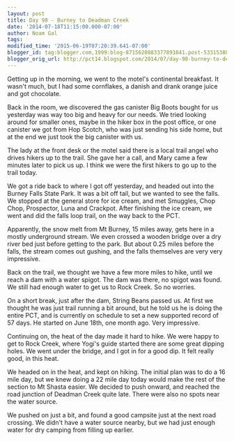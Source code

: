 ```yaml
---
layout: post
title: Day 98 - Burney to Deadman Creek
date: '2014-07-18T11:15:00.000-07:00'
author: Noam Gal
tags:
modified_time: '2015-06-19T07:20:39.641-07:00'
blogger_id: tag:blogger.com,1999:blog-8715620883377891841.post-5331538844900843966
blogger_orig_url: http://pct14.blogspot.com/2014/07/day-98-burney-to-deadman-creek.html
---
```

Getting up in the morning, we went to the motel's continental breakfast. It wasn't much, but I had some cornflakes, a danish and drank orange juice and got chocolate.

Back in the room, we discovered the gas canister Big Boots bought for us yesterday was way too big and heavy for our needs. We tried looking around for smaller ones, maybe in the hiker box in the post office, or one canister we got from Hop Scotch, who was just sending his side home, but at the end we just took the big canister with us.

The lady at the front desk or the motel said there is a local trail angel who drives hikers up to the trail. She gave her a call, and Mary came a few minutes later to pick us up. I think we were the first hikers to go up to the trail today.

We got a ride back to where I got off yesterday, and headed out into the Burney Falls State Park. It was a bit off tail, but we wanted to see the falls.
 We stopped at the general store for ice cream, and met Smuggles, Chop Chop, Prospector, Luna and Crackpot. After finishing the ice cream, we went and did the falls loop trail, on the way back to the PCT.

Apparently, the snow melt from Mt Burney, 15 miles away, gets here in a mostly underground stream. We even crossed a wooden bridge over a dry river bed just before getting to the park. But about 0.25 miles before the falls, the stream comes out gushing, and the falls themselves are very very impressive.

Back on the trail, we thought we have a few more miles to hike, until we reach a dam with a water spigot. The dam was there, no spigot was found. We still had enough water to get us to Rock Creek. So no worries.

On a short break, just after the dam, String Beans passed us. At first we thought he was just trail running a bit around, but he told us he is doing the entire PCT, and is currently on schedule to set a new supported record of 57 days. He started on June 18th, one month ago. Very impressive.

Continuing on, the heat of the day made it hard to hike. We were happy to get to Rock Creek, where Yogi's guide started there are some great dipping holes. We went under the bridge, and I got in for a good dip. It felt really good, in this heat.

We headed on in the heat, and kept on hiking. The initial plan was to do a 16 mile day, but we knew doing a 22 mile day today would make the rest of the section to Mt Shasta easier. We decided to push onward, and reached the road junction of Deadman Creek quite late. There were also no spots near the water source.

We pushed on just a bit, and found a good campsite just at the next road crossing. We didn't have a water source nearby, but we had just enough water for dry camping from filling up earlier.
